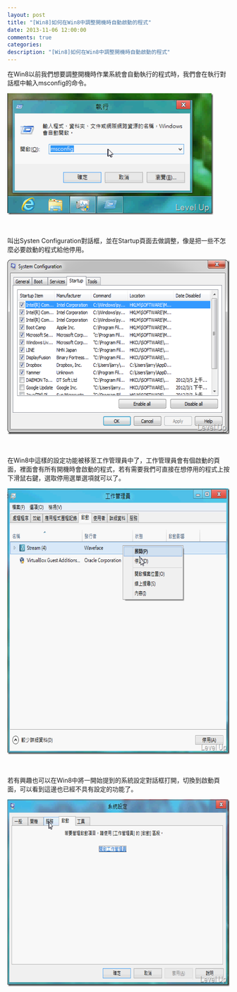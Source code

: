 ```yaml
---
layout: post
title: "[Win8]如何在Win8中調整開機時自動啟動的程式"
date: 2013-11-06 12:00:00
comments: true
categories: 
description: "[Win8]如何在Win8中調整開機時自動啟動的程式"
---
```

<p>
	在Win8以前我們想要調整開機時作業系統會自動執行的程式時，我們會在執行對話框中輸入msconfig的命令。</p>
<p>
	<img alt="image" border="0" height="275" src="\images\posts\da0f669c-8e8e-4b32-a591-37a831e66a49\image_thumb_1.png" style="border-bottom: 0px; border-left: 0px; border-top: 0px; border-right: 0px" width="467" /></p>
<p>
	 </p>
<p>
	叫出Systen Configuration對話框，並在Startup頁面去做調整，像是把一些不怎麼必要啟動的程式給他停用。</p>
<p>
	<img alt="image" border="0" height="395" src="\images\posts\da0f669c-8e8e-4b32-a591-37a831e66a49\image_thumb_3.png" style="border-bottom: 0px; border-left: 0px; border-top: 0px; border-right: 0px" width="589" /></p>
<p>
	 </p>
<p>
	在Win8中這樣的設定功能被移至工作管理員中了，工作管理員會有個啟動的頁面，裡面會有所有開機時會啟動的程式，若有需要我們可直接在想停用的程式上按下滑鼠右鍵，選取停用選單選項就可以了。</p>
<p>
	<img alt="image" border="0" height="602" src="\images\posts\da0f669c-8e8e-4b32-a591-37a831e66a49\image_thumb_4.png" style="border-bottom: 0px; border-left: 0px; border-top: 0px; border-right: 0px" width="661" /></p>
<p>
	 </p>
<p>
	若有興趣也可以在Win8中將一開始提到的系統設定對話框打開，切換到啟動頁面，可以看到這邊也已經不具有設定的功能了。</p>
<p>
	<img alt="image" border="0" height="423" src="\images\posts\da0f669c-8e8e-4b32-a591-37a831e66a49\image_thumb_2.png" style="border-bottom: 0px; border-left: 0px; border-top: 0px; border-right: 0px" width="644" /></p>
